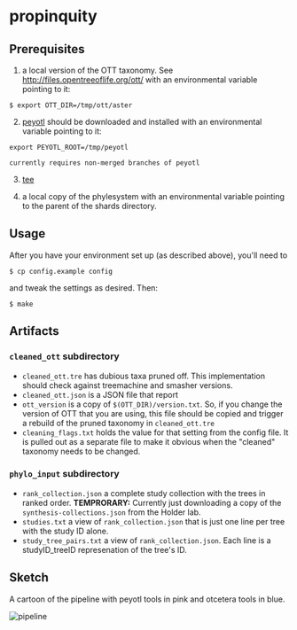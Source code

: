 # propinquity

## Prerequisites

  1. a local version of the OTT taxonomy. See http://files.opentreeoflife.org/ott/
    with an environmental variable pointing to it:

    $ export OTT_DIR=/tmp/ott/aster

  2. [peyotl](https://github.com/OpenTreeOfLife/peyotl) should be downloaded and installed
    with an environmental variable pointing to it:

    export PEYOTL_ROOT=/tmp/peyotl

    currently requires non-merged branches of peyotl

  3. [tee](https://en.wikipedia.org/wiki/Tee_(command))

  4. a local copy of the phylesystem with an environmental variable pointing to the parent of the shards directory.

## Usage

After you have your environment set up (as described above), you'll need to

    $ cp config.example config

and tweak the settings as desired. Then:

    $ make

## Artifacts
### `cleaned_ott` subdirectory
  * `cleaned_ott.tre` has dubious taxa pruned off.
This implementation should check against treemachine and smasher versions.
  * `cleaned_ott.json` is a JSON file that report
  * `ott_version` is a copy of `$(OTT_DIR)/version.txt`. So, if you change
the version of OTT that you are using, this file should be copied and trigger
a rebuild of the pruned taxonomy in `cleaned_ott.tre`
  * `cleaning_flags.txt` holds the value for that setting from the config file. It is pulled
out as a separate file to make it obvious when the "cleaned" taxonomy needs to be changed.

### `phylo_input` subdirectory
  * `rank_collection.json` a complete study collection with the trees in ranked
order. **TEMPRORARY:** Currently just downloading a copy of the `synthesis-collections.json` from the Holder lab.
  * `studies.txt` a view of `rank_collection.json` that is just one line per tree
with the study ID alone.
  * `study_tree_pairs.txt` a view of `rank_collection.json`. Each line is a
studyID_treeID represenation of the tree's ID.


## Sketch
A cartoon of the pipeline with peyotl tools in pink and otcetera tools in blue.

![pipeline](https://github.com/mtholder/propinquity/blob/master/doc/pipeline-tools.png)